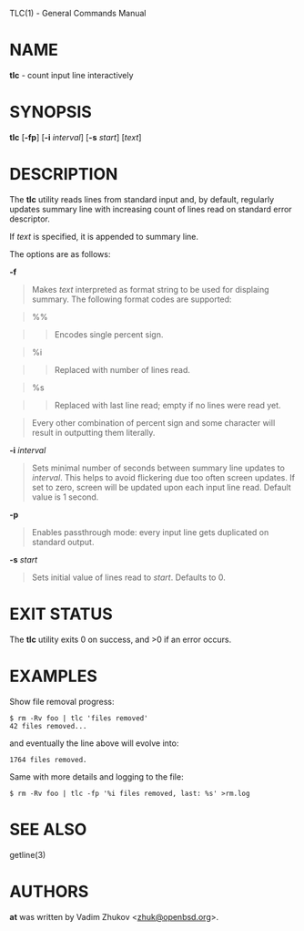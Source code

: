 TLC(1) - General Commands Manual

# NAME

**tlc** - count input line interactively

# SYNOPSIS

**tlc**
\[**-fp**]
\[**-i**&nbsp;*interval*]
\[**-s**&nbsp;*start*]
\[*text*]

# DESCRIPTION

The
**tlc**
utility reads lines from standard input and, by default,
regularly updates summary line with increasing count of lines read
on standard error descriptor.

If
*text*
is specified, it is appended to summary line.

The options are as follows:

**-f**

> Makes
> *text*
> interpreted as format string to be used for displaing summary.
> The following format codes are supported:

> %%

> > Encodes single percent sign.

> %i

> > Replaced with number of lines read.

> %s

> > Replaced with last line read; empty if no lines were read yet.

> Every other combination of percent sign and some character will
> result in outputting them literally.

**-i** *interval*

> Sets minimal number of seconds between summary line updates to
> *interval*.
> This helps to avoid flickering due too often screen updates.
> If set to zero, screen will be updated upon each input line read.
> Default value is 1 second.

**-p**

> Enables passthrough mode: every input line gets duplicated on
> standard output.

**-s** *start*

> Sets initial value of lines read to
> *start*.
> Defaults to 0.

# EXIT STATUS

The **tlc** utility exits&#160;0 on success, and&#160;&gt;0 if an error occurs.

# EXAMPLES

Show file removal progress:

	$ rm -Rv foo | tlc 'files removed'
	42 files removed...

and eventually the line above will evolve into:

	1764 files removed.

Same with more details and logging to the file:

	$ rm -Rv foo | tlc -fp '%i files removed, last: %s' >rm.log

# SEE ALSO

getline(3)

# AUTHORS

**at**
was written by
Vadim Zhukov &lt;[zhuk@openbsd.org](mailto:zhuk@openbsd.org)&gt;.
